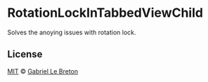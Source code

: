 # RotationLockInTabbedViewChild

Solves the anoying issues with rotation lock.

## License

[MIT](LICENSE.md) © [Gabriel Le Breton](https://gableroux.com)
